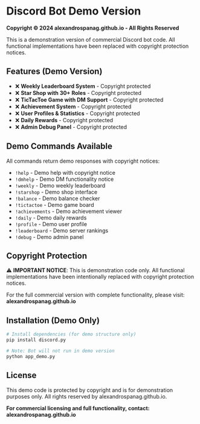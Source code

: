 # Discord Bot Demo Version

**Copyright © 2024 alexandrospanag.github.io - All Rights Reserved**

This is a demonstration version of commercial Discord bot code. All functional implementations have been replaced with copyright protection notices.

## Features (Demo Version)

- ❌ **Weekly Leaderboard System** - Copyright protected
- ❌ **Star Shop with 30+ Roles** - Copyright protected  
- ❌ **TicTacToe Game with DM Support** - Copyright protected
- ❌ **Achievement System** - Copyright protected
- ❌ **User Profiles & Statistics** - Copyright protected
- ❌ **Daily Rewards** - Copyright protected
- ❌ **Admin Debug Panel** - Copyright protected

## Demo Commands Available

All commands return demo responses with copyright notices:

- `!help` - Demo help with copyright notice
- `!dmhelp` - Demo DM functionality notice
- `!weekly` - Demo weekly leaderboard
- `!starshop` - Demo shop interface
- `!balance` - Demo balance checker
- `!tictactoe` - Demo game board
- `!achievements` - Demo achievement viewer
- `!daily` - Demo daily rewards
- `!profile` - Demo user profile
- `!leaderboard` - Demo server rankings
- `!debug` - Demo admin panel

## Copyright Protection

⚠️ **IMPORTANT NOTICE**: This is demonstration code only. All functional implementations have been intentionally replaced with copyright protection notices.

For the full commercial version with complete functionality, please visit:
**alexandrospanag.github.io**

## Installation (Demo Only)

```bash
# Install dependencies (for demo structure only)
pip install discord.py

# Note: Bot will not run in demo version
python app_demo.py
```

## License

This demo code is protected by copyright and is for demonstration purposes only. 
All rights reserved by alexandrospanag.github.io.

**For commercial licensing and full functionality, contact: alexandrospanag.github.io**

